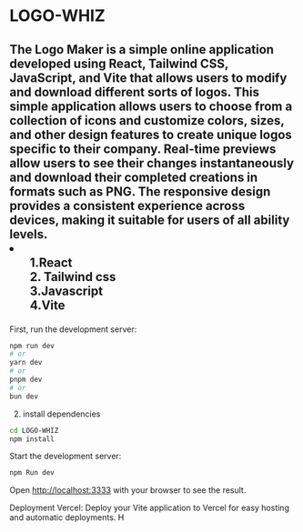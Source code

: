<h1>LOGO-WHIZ</h1>
<h2>The Logo Maker is a simple online application developed using React, Tailwind CSS, JavaScript, and Vite that allows users to modify and download different sorts of logos. This simple application allows users to choose from a collection of icons and customize colors, sizes, and other design features to create unique logos specific to their company. Real-time previews allow users to see their changes instantaneously and download their completed creations in formats such as PNG. The responsive design provides a consistent experience across devices, making it suitable for users of all ability levels.<li><ul>
  1.React<br>
  2. Tailwind css<br>
  3.Javascript<br>
  4.Vite
  </ul>
</li></h3>

First, run the development server:

```bash
npm run dev
# or
yarn dev
# or
pnpm dev
# or
bun dev
```
2. install dependencies
```bash
cd LOGO-WHIZ
npm install
```

Start the development server:
```bash
npm Run dev
```

Open [http://localhost:3333](http://localhost:3333) with your browser to see the result.

Deployment
Vercel: Deploy your Vite application to Vercel for easy hosting and automatic deployments.
H
